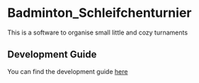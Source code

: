 # Badminton_Schleifchenturnier

This is a software to organise small little and cozy turnaments

## Development Guide

You can find the development guide [here](./docs/development-guide.md)
